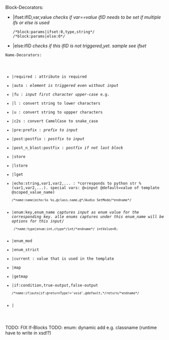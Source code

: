 Block-Decorators:
- |ifset:ifID,var,value *checks if var==value ifID needs to be set if multiple ifs or else is used*
  ```
  /*block:params|ifset:0,type,string*/
  /*block:params|else:0*/
  ```
- |else:ifID *checks if this ifID is not triggered,yet. sample see ifset*

<code>Name-Decorators:
- |required : attribute is required
- |auto : *element is triggered even without input*
- |fu : *input first character upper-case* e.g. 
- |l  : convert string to lower characters
- |u  : convert string to uppper characters
- |c2s : convert CamelCase to snake_case
- |pre:prefix : *prefix to input*
- |post:postfix : *postfix to input*
- |post_n_blast:postfix : *postfix if not last block*
- |store
- |lstore
- |lget
- |echo:string,var1,var2,... : *corresponds to python str % (var1,var2,...). special vars: @=input @default=value of template @scoped_value_name)
  ```
  /*name:name|echo:%s_%s,@class.name,@*/Audio_SetMode/*endname*/
  ```
- |enum:key,enum_name *captures input as enum value for the corresponding key. alle enums captures under this enum_name will be options for this input*/
  ```
   /*name:type|enum:int,ctype*/int/*endname*/ intValue=0;  
  ```
- |enum_mod
- |enum_strict
- |current : value that is used in the template
- |map
- |getmap
- |if:condition,true-output,false-output
  ```
  /*name:if|auto|if:@returnType!='void',@default,*/return/*endname*/  
  ```
- |
</code>


TODO: FIX If-Blocks
TODO: enum: dynamic add e.g. classname (runtime have to write in xsd!?)

